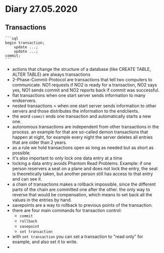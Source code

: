 # Diary 27.05.2020

## Transactions

    ```sql
    begin transaction;
        update ...;
        update ...;
    commit;
    ```

* actions that change the structure of a database (like CREATE TABLE, ALTER TABLE) are always transactions
* 2-Phase-Commit-Protocol are transactions that tell two computers to communicate. NO1 requests if NO2 is ready for a transaction, NO2 says yes, NO1 sends commit and NO2 reports back if commit was successful.
* flat transactions when one start server sends information to many endservers. 
* nested transactions = when one start server sends information to other servers and those distributes the information to the endclients.
* the word ```commit``` ends one transaction and automatically starts a new one.
* autonomous transactions are independent from other transactions in the process. an example for that are so-called demon transactions that happen at night, for example every night the server deletes all entries that are older than 2 years.
* as a rule we hold transactions open as long as needed but as short as possible.
* it's also important to only lock one data entry at a time
* locking a data entry avoids Phantom Read Problems. Example: if one person reservers a seat on a plane and does not lock the entry, the seat is theoretically taken, but another person still has access to that entry and can see it. 
* a chain of transactions makes a rollback impossible, since the different parts of the chain are committed one after the other. the only way to reverse that would be compensation, which means to set back all the values in the entries by hand. 
* savepoints are a way to rollback to previous points of the transaction.
* there are four main commands for transaction control:
  * ```commit```
  * ```rollback```
  * ```savepoint```
  * ```set transaction```
* with ```set transaction``` you can set a transaction to "read only" for example, and also set it to write.
* 
